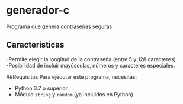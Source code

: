 # generador-c
Programa que genera contraseñas seguras

## Características
-Permite elegir la longitud de la contraseña (entre 5 y 128 caracteres).  
-Posibilidad de incluir mayúsculas, números y caracteres especiales.  

##Requisitos
Para ejecutar este programa, necesitas:
- Python 3.7 o superior.
- Módulo `string` y `random` (ya incluidos en Python).

